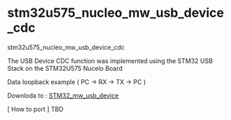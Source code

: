 # stm32u575_nucleo_mw_usb_device_cdc
stm32u575_nucleo_mw_usb_device_cdc

The USB Device CDC function was implemented using the STM32 USB Stack on the STM32U575 Nucelo Board

Data loopback example ( PC -> RX -> TX -> PC )

Downloda to : [ STM32_mw_usb_device ](https://github.com/STMicroelectronics/stm32_mw_usb_device)

[ How to port ]
TBD
